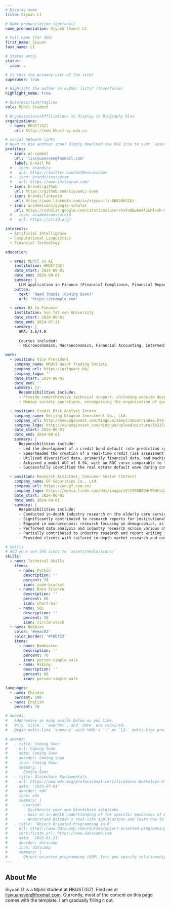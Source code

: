```yaml
---
# Display name
title: Siyuan LI

# Name pronunciation (optional)
name_pronunciation: Siyuan (Sven) LI

# Full name (for SEO)
first_name: Siyuan
last_name: LI

# Status emoji
status:
  icon: ☕️

# Is this the primary user of the site?
superuser: true

# Highlight the author in author lists? (true/false)
highlight_name: true

# Role/position/tagline
role: Mphil Student

# Organizations/Affiliations to display in Biography blox
organizations:
  - name: HKUST(GZ)
    url: https://www.hkust-gz.edu.cn

# Social network links
# Need to use another icon? Simply download the SVG icon to your `assets/media/icons/` folder.
profiles:
  - icon: at-symbol
    url: 'lisiyuansven@foxmail.com'
    label: E-mail Me
  # - icon: brands/x
  #   url: https://twitter.com/GetResearchDev
  # - icon: brands/instagram
  #   url: https://www.instagram.com/
  - icon: brands/github
    url: https://github.com/SiyuanLi-Sven
  - icon: brands/linkedin
    url: https://www.linkedin.com/in/siyuan-li-8b820b218/
  - icon: academicons/google-scholar
    url: https://scholar.google.com/citations?user=haYxQEwAAAAJ&hl=zh-CN
  # - icon: academicons/orcid
  #   url: https://orcid.org/

interests:
  - Artificial Intelligence
  - Computational Linguistics
  - Financial Technology

education:

  - area: Mphil in AI
    institution: HKUST(GZ)
    date_start: 2024-09-01
    date_end: 2026-09-01
    summary: |
      LLM application in Finance (Financial Compliance, Financial Report Generation, ...). 
    button:
      text: 'Read Thesis (Coming Soon)'
      url: 'https://example.com'

  - area: BA in Finance
    institution: Sun Yat-sen University
    date_start: 2020-09-01
    date_end: 2024-07-31
    summary: |
      GPA: 3.6/4.0
      
      Courses included:
      - Microeconomics, Macroeconomics, Financial Accounting, Intermediate Financial Accounting, Econometrics, Corporate Finance...

work:
  - position: Vice President
    company_name: HKUST Quant Trading Society
    company_url: https://ustquant.hk/
    company_logo: ''
    date_start: 2024-06-01
    date_end: ''
    summary: |2-
      Responsibilities include:
      - Provide comprehensive technical support, including website development and maintenance, and email system administration.
      - Manage society operations, encompassing the organization of quantitative trading competitions, meeting coordination, and oversight of publicity and promotional activities.

  - position: Credit Risk Analyst Intern
    company_name: Beijing Dingnuo Investment Co., Ltd.
    company_url: http://eyounginvest.com/dingnuo/about/about/index.html
    company_logo: http://eyounginvest.com/dingnuo/upload/picture/1632724944216-logo1.png
    date_start: 2024-06-01
    date_end: 2024-08-01
    summary: |
      Responsibilities include:
      - Led the development of a credit bond default rate prediction system.
      - Spearheaded the creation of a real-time credit risk assessment system using Python and SQL. 
      - Utilized diversified data, primarily financial data, and machine learning models (e.g., XGBoost) to generate interpretable predictions for credit bond default probabilities.
      - Achieved a model AUC of 0.94, with an ROC curve comparable to leading global rating agencies.
      - Successfully identified the real estate default wave during out-of-sample backtesting.

  - position: Research Assistant, Consumer Sector (Intern)
    company_name: GF Securities Co., Ltd.
    company_url: https://en.gf.com.cn/
    company_logo: https://media.licdn.com/dms/image/v2/C560BAQHrE9HCsUaYRQ/company-logo_200_200/company-logo_200_200/0/1638679395736/_logo?e=1754524800&v=beta&t=8IelipvmwdQtxfzae9mJOIB8bhFbubnWQb6gZ7rqT9s
    date_start: 2024-06-01
    date_end: 2024-08-01
    summary: |
      Responsibilities include:
      - Conducted in-depth industry research on the elderly care services sector.
      - Significantly contributed to research reports for institutional clients and for internal publication within the GF Securities Research Department.
      - Engaged in macroeconomic research focusing on demographics, as well as analysis of discretionary and non-discretionary consumer trends.
      - Performed data analysis and industry research across various other sectors.
      - Partially contributed to industry research and report writing for the home furnishing and broader healthcare sectors.
      - Provided clients with tailored in-depth market research and competitor analysis reports.

# Skills
# Add your own SVG icons to `assets/media/icons/`
skills:
  - name: Technical Skills
    items:
      - name: Python
        description: ''
        percent: 70
        icon: code-bracket
      - name: Data Science
        description: ''
        percent: 60
        icon: chart-bar
      - name: SQL
        description: ''
        percent: 40
        icon: circle-stack
  - name: Hobbies
    color: '#eeac02'
    color_border: '#f0bf23'
    items:
      - name: Badminton
        description: ''
        percent: 70
        icon: person-simple-walk
      - name: Hiking
        description: ''
        percent: 60
        icon: person-simple-walk

languages:
  - name: Chinese
    percent: 100
  - name: English
    percent: 70

# Awards.
#   Add/remove as many awards below as you like.
#   Only `title`, `awarder`, and `date` are required.
#   Begin multi-line `summary` with YAML's `|` or `|2-` multi-line prefix and indent 2 spaces below.

# awards:
#   - title: Coming Soon
#     url: Coming Soon
#     date: Coming Soon
#     awarder: Coming Soon
#     icon: Coming Soon
#     summary: |
#       Coming Soon
#   - title: Blockchain Fundamentals
#     url: https://www.edx.org/professional-certificate/uc-berkeleyx-blockchain-fundamentals
#     date: '2023-07-01'
#     awarder: edX
#     icon: edx
#     summary: |
#       Learned:
#       - Synthesize your own blockchain solutions
#       - Gain an in-depth understanding of the specific mechanics of Bitcoin
#       - Understand Bitcoin's real-life applications and learn how to attack and destroy Bitcoin, Ethereum, smart contracts and Dapps, and alternatives to Bitcoin's Proof-of-Work consensus algorithm
#   - title: 'Object-Oriented Programming in R'
#     url: https://www.datacamp.com/courses/object-oriented-programming-with-s3-and-r6-in-r
#     certificate_url: https://www.datacamp.com
#     date: '2023-01-21'
#     awarder: datacamp
#     icon: datacamp
#     summary: |
#       Object-oriented programming (OOP) lets you specify relationships between functions and the objects that they can act on, helping you manage complexity in your code. This is an intermediate level course, providing an introduction to OOP, using the S3 and R6 systems. S3 is a great day-to-day R programming tool that simplifies some of the functions that you write. R6 is especially useful for industry-specific analyses, working with web APIs, and building GUIs.
---
```


## About Me

Siyuan LI is a Mphil student at HKUST(GZ). Find me at lisiyuansven@foxmail.com. Currently, most of the content on this page comes with the template. I am gradually filling it out.